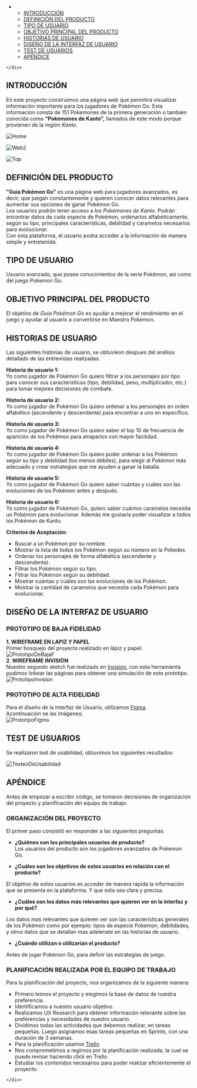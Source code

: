 <!DOCTYPE html>
<html>

<head>
  <meta charset="utf-8">
  <meta name="viewport" content="width=device-width, initial-scale=1.0">
  <title>READMEPOKE</title>
  <link rel="stylesheet" href="https://stackedit.io/style.css" />
</head>

<body class="stackedit">
  <div class="stackedit__left">
    <div class="stackedit__toc">
      
<ul>
<li>
<ul>
<li><a href="#introducción">INTRODUCCIÓN</a></li>
<li><a href="#definición-del-producto">DEFINICIÓN DEL PRODUCTO</a></li>
<li><a href="#tipo-de-usuario">TIPO DE USUARIO</a></li>
<li><a href="#objetivo-principal-del-producto">OBJETIVO PRINCIPAL DEL PRODUCTO</a></li>
<li><a href="#historias-de-usuario">HISTORIAS DE USUARIO</a></li>
<li><a href="#diseño-de-la-interfaz-de-usuario">DISEÑO DE LA INTERFAZ DE USUARIO</a></li>
<li><a href="#test-de-usuarios">TEST DE USUARIOS</a></li>
<li><a href="#apéndice">APÉNDICE</a></li>
</ul>
</li>
</ul>

    </div>
  </div>
  <div class="stackedit__right">
    <div class="stackedit__html">
      <h2 id="introducción">INTRODUCCIÓN</h2>
<p>En este proyecto construimos una página web que permitirá visualizar información importante para los jugadores de Pokémon Go. Esta información consta de  151 Pokemones de la primera generación o  también conocida como <strong>“Pokemones de Kanto”,</strong> llamados de este modo porque provienen de la región <em>Kanto.</em></p>
<p><img src="https://github.com/JenifferGenoves/SCL013-data-lovers/blob/master/src/imgPoke/web-page2.png" alt="Home"></p>
<p><img src="https://github.com/JenifferGenoves/SCL013-data-lovers/blob/master/src/imgPoke/web-page2.png" alt="Web2"></p>
<p><img src="https://github.com/JenifferGenoves/SCL013-data-lovers/blob/master/src/imgPoke/web-page3.png" alt="Top"></p>
<h2 id="definición-del-producto">DEFINICIÓN DEL PRODUCTO</h2>
<p><strong>"Guía Pokémon Go"</strong> es una página web para jugadores avanzados, es decir, que juegan constantemente y quieren conocer datos relevantes para aumentar sus opciones de ganar Pokémon Go.<br>
Los usuarios podrán tener acceso a los <em>Pokémones de  Kanto.</em> Podrán encontrar datos de cada especie de Pokémon, ordenarlos alfabeticamente, según su tipo, principales características, debilidad y caramelos necesarios para evolucionar.<br>
Con esta plataforma, el usuario podra acceder a la información de manera simple y entretenida.</p>
<h2 id="tipo-de-usuario">TIPO DE USUARIO</h2>
<p>Usuario avanzado, que posee conocimientos de la serie Pokémon, asi como del juego Pokemon Go.</p>
<h2 id="objetivo-principal-del-producto">OBJETIVO PRINCIPAL DEL PRODUCTO</h2>
<p>El objetivo de <em>Guía Pokémon Go</em> es ayudar a mejorar el rendimiento en el juego y ayudar al usuario a convertirse en  Maestro Pokemon.</p>
<h2 id="historias-de-usuario">HISTORIAS DE USUARIO</h2>
<p>Las siguientes historias de usuario, se obtuvieon despues del análisis detallado de las entrevistas realizadas.</p>
<p><strong>Historia de usuario 1:</strong><br>
Yo como jugador de Pokémon Go quiero filtrar a los personajes por tipo para conocer sus características (tipo, debilidad, peso, multiplicador, etc.) para tomar mejores decisiones de combate.</p>
<p><strong>Historia de usuario 2:</strong><br>
Yo como jugador de Pokémon Go quiero ordenar a los personajes en orden alfabético (ascendente y descendente) para encontrar a uno en específico.</p>
<p><strong>Historia de usuario 3:</strong><br>
Yo como jugador de Pokémon Go quiero saber el top 10 de frecuencia de aparición de los Pokémon para atraparlos con mayor facilidad.</p>
<p><strong>Historia de usuario 4:</strong><br>
Yo como jugador de Pokémon Go quiero poder ordenar a los Pokémon según su tipo y debilidad (los menos débiles), para elegir al Pokémon más adecuado y crear estrategias que me ayuden a ganar la batalla.</p>
<p><strong>Historia de usuario 5:</strong><br>
Yo como jugador de Pokémon Go quiero saber cuántas y cuáles son las evoluciones de los Pokémon antes y después.</p>
<p><strong>Historia de usuario 6:</strong><br>
Yo como jugador de Pokémon Go, quiero saber cuántos caramelos necesita un Pokémon para evolucionar. Además me gustaría poder visualizar a todos los Pokémon de Kanto.</p>
<p><strong>Criterios de Aceptación:</strong></p>
<ul>
<li>Buscar a un Pokémon por su nombre.</li>
<li>Mostrar la lista de todos los Pokémon según su número en la Pokedex.</li>
<li>Ordenar los personajes de forma alfabética (ascendente y descendente).</li>
<li>Filtrar los Pokémon según su tipo.</li>
<li>Filtrar los Pokémon según su debilidad.</li>
<li>Mostrar cuántas y cuáles son las evoluciones de los Pokémon.</li>
<li>Mostrar la cantidad de caramelos que necesita cada Pokémon para evolucionar.</li>
</ul>
<h2 id="diseño-de-la-interfaz-de-usuario">DISEÑO DE LA INTERFAZ DE USUARIO</h2>
<h3 id="prototipo-de-baja-fidelidad">PROTOTIPO DE BAJA FIDELIDAD</h3>
<p><strong>1. WIREFRAME EN LAPIZ Y PAPEL</strong><br>
Primer bosquejo del proyecto realizado en lápiz y papel.<br>
<img src="https://github.com/JenifferGenoves/SCL013-data-lovers/blob/master/src/imgPoke/Sketch_en_papel.png" alt="PrototipoDeBajaF"><br>
<strong>2. WIREFRAME INVISIÓN</strong><br>
Nuestro segundo sketch fue realizado en <a href="https://jeniffer865303.invisionapp.com/console/Pokemon-ck9ca08e409a00183i24ay3t0/ck9cf6sdo0bu8016txmdjxyrt/play">Invision</a>, con esta herramienta pudimos linkear las páginas para obtener una simulación de este prototipo.<br>
<img src="https://github.com/JenifferGenoves/SCL013-data-lovers/blob/master/src/imgPoke/Invisionfinal.png" alt="PrototipoInvision"></p>
<h3 id="prototipo-de--alta-fidelidad">PROTOTIPO DE  ALTA FIDELIDAD</h3>
<p>Para el diseño de la Interfaz de Usuario, utilizamos <a href="%28https://www.figma.com/proto/7dJRwOM1DuceGin8ogKeqD/DataLoversPokem%C3%B3nGo?node-id=11:6&amp;scaling=min-zoom%29">Figma</a>.<br>
Acontinuación se  las imágenes:<br>
<img src="https://github.com/JenifferGenoves/SCL013-data-lovers/blob/master/src/imgPoke/AltaFidelidad.png" alt="PrototipoFigma"></p>
<h2 id="test-de-usuarios">TEST DE USUARIOS</h2>
<p>Se realizaron test de usabilidad, obtuvimos los siguientes resultados:</p>
<p><img src="https://github.com/JenifferGenoves/SCL013-data-lovers/blob/master/src/imgPoke/Maze_Live__.png" alt="TesteoDeUsabilidad"></p>
<h2 id="apéndice">APÉNDICE</h2>
<p>Antes de empezar a escribir código, se tomaron decisiones de organización del proyecto y planificación del equipo de trabajo.</p>
<h3 id="organización-del-proyecto">ORGANIZACIÓN DEL PROYECTO</h3>
<p>El primer paso consistió en responder a las siguientes preguntas:</p>
<ul>
<li>
<p><strong>¿Quiénes son los principales usuarios de producto?</strong><br>
Los usuarios del producto son los jugadores avanzados de Pokemon Go.</p>
</li>
<li>
<p><strong>¿Cuáles son los objetivos de estos usuarios en relación con el producto?</strong></p>
</li>
</ul>
<p>El objetivo de estos usuarios es acceder de manera rápida la información que se presenta en la plataforma. Y que esta sea clara y precisa.</p>
<ul>
<li><strong>¿Cuáles son los datos más relevantes que quieren ver en la interfaz y por qué?</strong></li>
</ul>
<p>Los datos mas relevantes que quieren ver son las características generales de los Pokémon como por ejemplo: tipos de especie Pokemon, debilidades, y otros datos que se detallan mas adelenate en las historias de usuario.</p>
<ul>
<li><strong>¿Cuándo utilizan o utilizarían el producto?</strong></li>
</ul>
<p>Antes de jugar Pokémon Go,  para definir las estrategias de juego.</p>
<h3 id="planificación-realizada-por-el-equipo-de-trabajo">PLANIFICACIÓN REALIZADA POR EL EQUIPO DE TRABAJO</h3>
<p>Para la planificación del proyecto, nos organizamos de la siguiente manera:</p>
<ul>
<li>Primero leimos el proyecto y elegimos la base de datos de nuestra preferencia.</li>
<li>Identificamos a nuestro usuario objetivo.</li>
<li>Realizamos UX Research para obtener información relevante sobre las preferencias y necesidades de nuestro usuario.</li>
<li>Dividimos todas las actividades que debemos realizar, en tareas pequeñas. Luego asignamos esas tareas pequeñas en Sprints, con una duración de 3 semanas.</li>
<li>Para la planificación usamos <a href="%5BTrello%5D%28https://trello.com/b/UImct7jR/data-lovers-pokemon%29">Trello</a></li>
<li>Nos comprometimos a regirnos por la planificación realizada,  la cual se puede revisar haciendo click en Trello.</li>
<li>Estudiar los contenidos necesarios para poder realizar eficientemente el proyecto.</li>
</ul>

    </div>
  </div>
</body>

</html>
